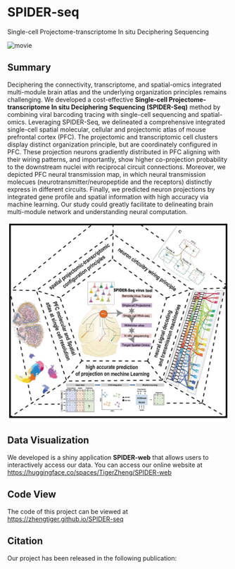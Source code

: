 # SPIDER-seq

Single-cell Projectome-transcriptome In situ Deciphering Sequencing

![movie](images/movie.gif)

## Summary

Deciphering the connectivity, transcriptome, and spatial-omics integrated multi-module brain atlas and the underlying organization principles remains challenging. We developed a cost-effective **Single-cell Projectome-transcriptome In situ Deciphering Sequencing (SPIDER-Seq)** method by combining viral barcoding tracing with single-cell sequencing and spatial-omics. Leveraging SPIDER-Seq, we delineated a comprehensive integrated single-cell spatial molecular, cellular and projectomic atlas of mouse prefrontal cortex (PFC). The projectomic and transcriptomic cell clusters display distinct organization principle, but are coordinately configured in PFC. These projection neurons gradiently distributed in PFC aligning with their wiring patterns, and importantly, show higher co-projection probability to the downstream nuclei with reciprocal circuit connections. Moreover, we depicted PFC neural transmission map, in which neural transmission molecues (neurotransmitter/neuropeptide and the receptors) distinctly express in different circuits. Finally, we predicted neuron projections by integrated gene profile and spatial information with high accuracy via machine learning. Our study could greatly facilitate to delineating brain multi-module network and understanding neural computation.

![movie](images/Abstract.jpg)


## Data Visualization

We developed is a shiny application **SPIDER-web** that allows users to interactively access our data. You can access our online website at <https://huggingface.co/spaces/TigerZheng/SPIDER-web>


## Code View

The code of this project can be viewed at <https://zhengtiger.github.io/SPIDER-seq>


## Citation

Our project has been released in the following publication:


